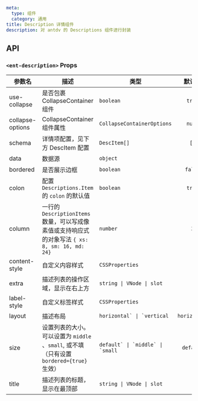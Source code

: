 ```yaml
meta:
  type: 组件
  category: 通用
title: Description 详情组件
description: 对 antdv 的 Descriptions 组件进行封装
```


## API


### `<ent-description>` Props

|参数名|描述|类型|默认值|模块|版本|
|---|---|---|:---:|---|:---|
|use-collapse|是否包裹 CollapseContainer 组件|`boolean`|`true`|`-`||
|collapse-options|CollapseContainer 组件属性|`CollapseContainerOptions`|`null`|`-`||
|schema|详情项配置，见下方 DescItem 配置|`DescItem[]`|`[]`|`-`||
|data|数据源|`object`|`-`|`-`||
|bordered|是否展示边框|`boolean`|`false`|`antdv`||
|colon|配置 `Descriptions.Item` 的 `colon` 的默认值|`boolean`|`true`|`antdv`||
|column|一行的 `DescriptionItems` 数量，可以写成像素值或支持响应式的对象写法 `{ xs: 8, sm: 16, md: 24}`|`number`|`3`|`antdv`||
|content-style|自定义内容样式|`CSSProperties`|`-`|`antdv`|2.2.0|
|extra|描述列表的操作区域，显示在右上方|`string \| VNode \| slot`|`-`|`antdv`|2.0.0|
|label-style|自定义标签样式|`CSSProperties`|`-`|`antdv`|2.2.0|
|layout|描述布局|``horizontal` \| `vertical``|``horizontal``|`antdv`||
|size|设置列表的大小。可以设置为 `middle` 、`small`, 或不填（只有设置 `bordered={true}` 生效）|``default` \| `middle` \| `small``|``default``|`antdv`||
|title|描述列表的标题，显示在最顶部|`string \| VNode \| slot`|`-`|`antdv`||


